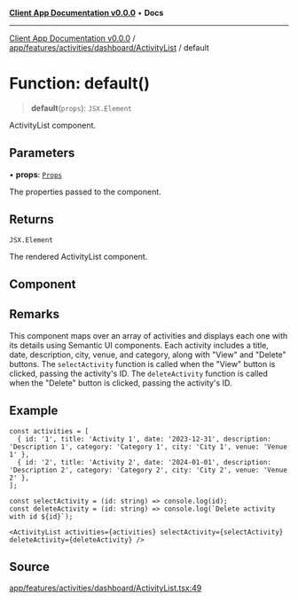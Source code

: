 [**Client App Documentation v0.0.0**](../../../../../../README.md) • **Docs**

***

[Client App Documentation v0.0.0](../../../../../../README.md) / [app/features/activities/dashboard/ActivityList](../README.md) / default

# Function: default()

> **default**(`props`): `JSX.Element`

ActivityList component.

## Parameters

• **props**: [`Props`](../interfaces/Props.md)

The properties passed to the component.

## Returns

`JSX.Element`

The rendered ActivityList component.

## Component

## Remarks

This component maps over an array of activities and displays each one with its details using Semantic UI components.
Each activity includes a title, date, description, city, venue, and category, along with "View" and "Delete" buttons.
The `selectActivity` function is called when the "View" button is clicked, passing the activity's ID.
The `deleteActivity` function is called when the "Delete" button is clicked, passing the activity's ID.

## Example

```tsx
const activities = [
  { id: '1', title: 'Activity 1', date: '2023-12-31', description: 'Description 1', category: 'Category 1', city: 'City 1', venue: 'Venue 1' },
  { id: '2', title: 'Activity 2', date: '2024-01-01', description: 'Description 2', category: 'Category 2', city: 'City 2', venue: 'Venue 2' },
];

const selectActivity = (id: string) => console.log(id);
const deleteActivity = (id: string) => console.log(`Delete activity with id ${id}`);

<ActivityList activities={activities} selectActivity={selectActivity} deleteActivity={deleteActivity} />
```

## Source

[app/features/activities/dashboard/ActivityList.tsx:49](https://github.com/jimmykurian/Reactivities/blob/f260f6ff0faf6b2149127afa0fc1621dce7138ca/client-app/src/app/features/activities/dashboard/ActivityList.tsx#L49)
